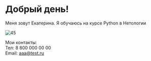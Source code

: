 # Добрый день!

Меня зовут Екатерина. Я обучаюсь на курсе Python в Нетологии

![45](https://user-images.githubusercontent.com/116084075/200832870-6f292719-2585-41e8-ba7c-ad179141190f.JPG)

Мои контакты:<br />
Тел: 8 800 000 00 00<br />
Email: <aaa@test.ru>

